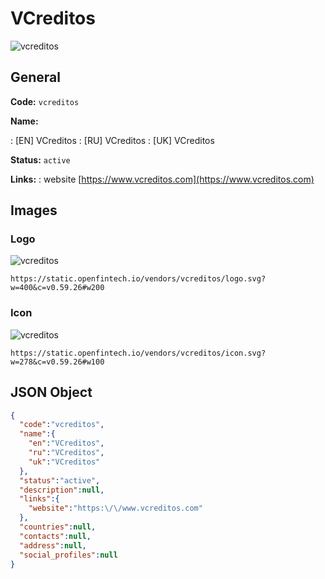 
# VCreditos 
![vcreditos](https://static.openfintech.io/vendors/vcreditos/logo.svg?w=400&c=v0.59.26#w200)  

## General 
 
**Code:** `vcreditos` 
 
**Name:** 
 
:	[EN] VCreditos 
:	[RU] VCreditos 
:	[UK] VCreditos 
 
**Status:** `active` 
 
**Links:** 
: website [https://www.vcreditos.com](https://www.vcreditos.com) 
 

## Images 

### Logo 
 
![vcreditos](https://static.openfintech.io/vendors/vcreditos/logo.svg?w=400&c=v0.59.26#w200)  

```
https://static.openfintech.io/vendors/vcreditos/logo.svg?w=400&c=v0.59.26#w200
```  

### Icon 
 
![vcreditos](https://static.openfintech.io/vendors/vcreditos/icon.svg?w=278&c=v0.59.26#w100)  

```
https://static.openfintech.io/vendors/vcreditos/icon.svg?w=278&c=v0.59.26#w100
```  

## JSON Object 

```json
{
  "code":"vcreditos",
  "name":{
    "en":"VCreditos",
    "ru":"VCreditos",
    "uk":"VCreditos"
  },
  "status":"active",
  "description":null,
  "links":{
    "website":"https:\/\/www.vcreditos.com"
  },
  "countries":null,
  "contacts":null,
  "address":null,
  "social_profiles":null
}
```  
